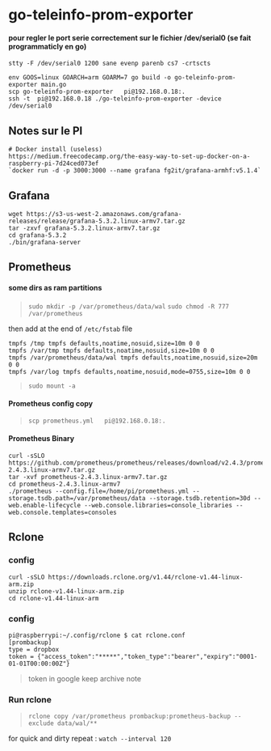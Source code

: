 # go-teleinfo-prom-exporter

#### pour regler le port serie correctement sur le fichier /dev/serial0 (se fait programmaticly en go)

`stty -F /dev/serial0 1200 sane evenp parenb cs7 -crtscts`

```
env GOOS=linux GOARCH=arm GOARM=7 go build -o go-teleinfo-prom-exporter main.go
scp go-teleinfo-prom-exporter   pi@192.168.0.18:.
ssh -t  pi@192.168.0.18 ./go-teleinfo-prom-exporter -device /dev/serial0
```


## Notes sur le PI

```
# Docker install (useless)
https://medium.freecodecamp.org/the-easy-way-to-set-up-docker-on-a-raspberry-pi-7d24ced073ef
`docker run -d -p 3000:3000 --name grafana fg2it/grafana-armhf:v5.1.4`
```

## Grafana
```
wget https://s3-us-west-2.amazonaws.com/grafana-releases/release/grafana-5.3.2.linux-armv7.tar.gz 
tar -zxvf grafana-5.3.2.linux-armv7.tar.gz
cd grafana-5.3.2
./bin/grafana-server         
```

## Prometheus

#### some dirs as ram partitions

> `sudo mkdir -p /var/prometheus/data/wal`
> `sudo chmod -R 777 /var/prometheus`

then add at the end of `/etc/fstab` file 

```
tmpfs /tmp tmpfs defaults,noatime,nosuid,size=10m 0 0
tmpfs /var/tmp tmpfs defaults,noatime,nosuid,size=10m 0 0
tmpfs /var/prometheus/data/wal tmpfs defaults,noatime,nosuid,size=20m 0 0
tmpfs /var/log tmpfs defaults,noatime,nosuid,mode=0755,size=10m 0 0
```

> `sudo mount -a`

#### Prometheus config copy

> `scp prometheus.yml   pi@192.168.0.18:.`


#### Prometheus Binary

```
curl -sSLO https://github.com/prometheus/prometheus/releases/download/v2.4.3/prometheus-2.4.3.linux-armv7.tar.gz
tar -xvf prometheus-2.4.3.linux-armv7.tar.gz
cd prometheus-2.4.3.linux-armv7
./prometheus --config.file=/home/pi/prometheus.yml --storage.tsdb.path=/var/prometheus/data --storage.tsdb.retention=30d --web.enable-lifecycle --web.console.libraries=console_libraries --web.console.templates=consoles
```

## Rclone

### config 

```
curl -sSLO https://downloads.rclone.org/v1.44/rclone-v1.44-linux-arm.zip
unzip rclone-v1.44-linux-arm.zip
cd rclone-v1.44-linux-arm
```

### config 

```
pi@raspberrypi:~/.config/rclone $ cat rclone.conf
[prombackup]
type = dropbox
token = {"access_token":"*****","token_type":"bearer","expiry":"0001-01-01T00:00:00Z"}
```

> token in google keep archive note

### Run rclone

> `rclone copy /var/prometheus prombackup:prometheus-backup --exclude data/wal/**`

for quick and dirty repeat : `watch --interval 120`
